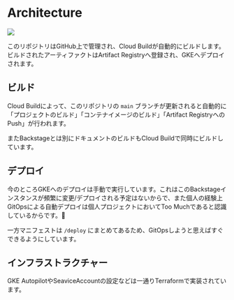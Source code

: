 Architecture
===

![](./images/arch.png)

このリポジトリはGitHub上で管理され、Cloud Buildが自動的にビルドします。ビルドされたアーティファクトはArtifact Registryへ登録され、GKEへデプロイされます。

## ビルド
Cloud Buildによって、このリポジトリの `main` ブランチが更新されると自動的に「プロジェクトのビルド」「コンテナイメージのビルド」「Artifact RegistryへのPush」が行われます。

またBackstageとは別にドキュメントのビルドもCloud Buildで同時にビルドしています。

## デプロイ
今のところGKEへのデプロイは手動で実行しています。これはこのBackstageインスタンスが頻繁に変更/デプロイされる予定はないからで、また個人の経験上GitOpsによる自動デプロイは個人プロジェクトにおいてToo Muchであると認識しているからです。👀

一方マニフェストは `/deploy` にまとめてあるため、GitOpsしようと思えばすぐできるようにしています。


## インフラストラクチャー
GKE AutopilotやSeaviceAccountの設定などは一通りTerraformで実装されています。


